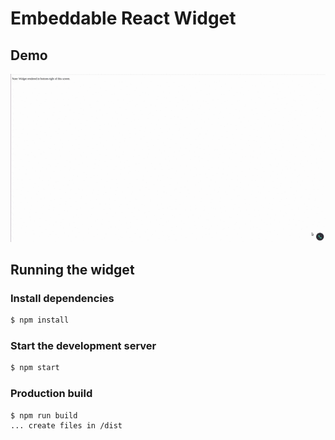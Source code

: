 <h1>Embeddable React Widget</h1>

## Demo

<img width="600px" src="./demo.gif" />

## Running the widget

### Install dependencies

```sh
$ npm install
```

### Start the development server

```sh
$ npm start
```

### Production build
```
$ npm run build
... create files in /dist
```

